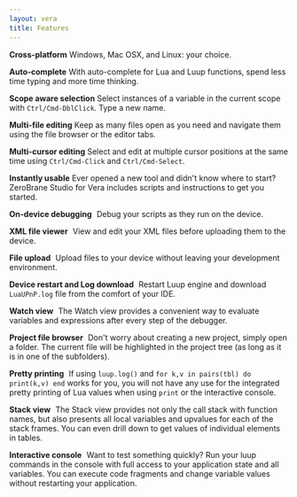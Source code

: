 ```yaml
---
layout: vera
title: Features
---
```


**Cross-platform**
Windows, Mac OSX, and Linux: your choice.

**Auto-complete**
With auto-complete for Lua and Luup functions, spend less time typing and more time thinking.

**Scope aware selection**
Select instances of a variable in the current scope with `Ctrl/Cmd-DblClick`. Type a new name.

**Multi-file editing**
Keep as many files open as you need and navigate them using the file browser or the editor tabs.

**Multi-cursor editing**
Select and edit at multiple cursor positions at the same time using `Ctrl/Cmd-Click` and `Ctrl/Cmd-Select`.

**Instantly usable**
Ever opened a new tool and didn't know where to start? ZeroBrane Studio for Vera includes scripts and instructions to get you started.

**On-device debugging**
<a href="images/vera-debugging.png"><img style="background:url(images/vera-debugging.png) -240px -425px" src="images/t.gif" class="inset"/></a>
Debug your scripts as they run on the device.

**XML file viewer**
<a href="images/vera-debugging.png"><img style="background:url(images/vera-debugging.png) -700px -70px" src="images/t.gif" class="inset"/></a>
View and edit your XML files before uploading them to the device.

**File upload**
<a href="images/vera-debugging.png"><img style="background:url(images/vera-debugging.png) -345px -375px" src="images/t.gif" class="inset"/></a>
Upload files to your device without leaving your development environment.

**Device restart and Log download**
<a href="images/vera-debugging.png"><img style="background:url(images/vera-debugging.png) -345px -375px" src="images/t.gif" class="inset"/></a>
Restart Luup engine and download `LuaUPnP.log` file from the comfort of your IDE.

**Watch view**
<a href="images/vera-debugging.png"><img style="background:url(images/vera-debugging.png) -700px -430px" src="images/t.gif" class="inset"/></a>
The Watch view provides a convenient way to evaluate variables and expressions after every step of the debugger.

**Project file browser**
<a href="images/vera-debugging.png"><img style="background:url(images/vera-debugging.png) -10px -70px" src="images/t.gif" class="inset"/></a>
Don't worry about creating a new project, simply open a folder. The current file will be highlighted in the project tree (as long as it is in one of the subfolders).

**Pretty printing**
<a href="images/vera-debugging.png"><img style="background:url(images/vera-debugging.png) -10px -575px" src="images/t.gif" class="inset"/></a>
If using `luup.log()` and `for k,v in pairs(tbl) do print(k,v) end` works for you, you will not have any use for the integrated pretty printing of Lua values when using `print` or the interactive console.

**Stack view**
<a href="images/vera-debugging.png"><img style="background:url(images/vera-debugging.png) -700px -300px" src="images/t.gif" class="inset"/></a>
The Stack view provides not only the call stack with function names, but also presents all local variables and upvalues for each of the stack frames. You can even drill down to get values of individual elements in tables.

**Interactive console**
<a href="images/vera-debugging.png"><img style="background:url(images/vera-debugging.png) -470px -575px" src="images/t.gif" class="inset"/></a>
Want to test something quickly? Run your luup commands in the console with full access to your application state and all variables. You can execute code fragments and change variable values without restarting your application.
